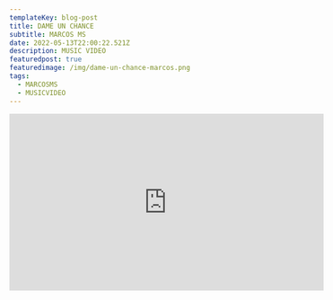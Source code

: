 ```yaml
---
templateKey: blog-post
title: DAME UN CHANCE
subtitle: MARCOS MS
date: 2022-05-13T22:00:22.521Z
description: MUSIC VIDEO
featuredpost: true
featuredimage: /img/dame-un-chance-marcos.png
tags:
  - MARCOSMS
  - MUSICVIDEO
---
```

<iframe width="560" height="315" src="https://www.youtube.com/embed/K8ma6ShMd2E" title="YouTube video player" frameborder="0" allow="accelerometer; autoplay; clipboard-write; encrypted-media; gyroscope; picture-in-picture" allowfullscreen></iframe>